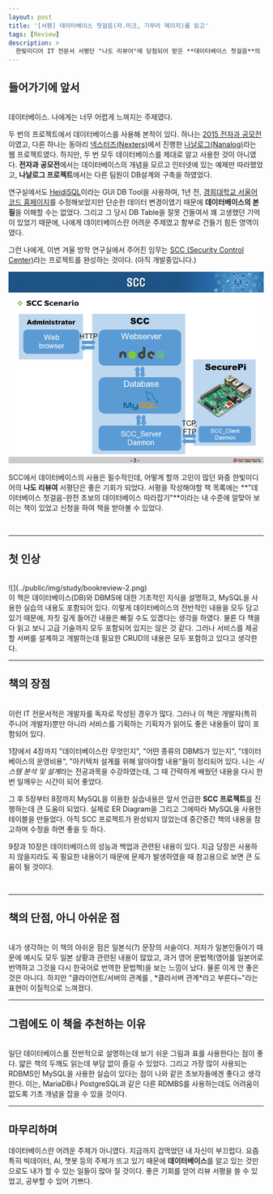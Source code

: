 ```yaml
---
layout: post
title: '[서평] 데이터베이스 첫걸음(저.미크, 기무라 메이지)를 읽고'
tags: [Review]
description: >
  한빛미디어 IT 전문서 서평단 "나도 리뷰어"에 당첨되어 받은 **데이터베이스 첫걸음**의 리뷰입니다.
---
```

## 들어가기에 앞서  

<br/>
데이터베이스. 나에게는 너무 어렵게 느껴지는 주제였다.  

두 번의 프로젝트에서 데이터베이스를 사용해 본적이 있다. 하나는 [2015 전자과 공모전](https://sauber92.github.io/2016/02/06/khuee/)이였고, 다른 하나는 동아리 [넥스터즈(Nexters)](http://teamnexters.com/)에서 진행한 [나날로그(Nanalog)](https://github.com/iherbse/nanalog/tree/develop)라는 웹 프로젝트였다. 하지만, 두 번 모두 데이터베이스를 제대로 알고 사용한 것이 아니였다. **전자과 공모전**에서는 데이터베이스의 개념을 모르고 인터넷에 있는 예제만 따라했었고, **나날로그 프로젝트**에서는 다른 팀원이 DB설계와 구축을 하였었다.  

연구실에서도 [HeidiSQL](http://www.heidisql.com/)이라는 GUI DB Tool을 사용하여, 1년 전, [경희대학교 서울어코드 홈페이지](http://sa.khu.ac.kr/)를 수정해보았지만 단순한 데이터 변경이였기 때문에 **데이터베이스의 본질**을 이해할 수는 없었다. 그리고 그 당시 DB Table을 잘못 건들여서 꽤 고생했던 기억이 있었기 때문에, 나에게 데이터베이스란 어려운 주제였고 함부로 건들기 힘든 영역이였다.

그런 나에게, 이번 겨울 방학 연구실에서 주어진 임무는 [SCC (Security Control Center)](http://163.180.142.73:3000/)라는 프로젝트를 완성하는 것이다. (아직 개발중입니다.)  

![](../public/img/study/bookreview-1.png)  

SCC에서 데이터베이스의 사용은 필수적인데, 어떻게 할까 고민이 많던 와중 한빛미디어의 **나도 리뷰여** 서평단은 좋은 기회가 되었다. 서평을 작성해야할 책 목록에는 **"데이터베이스 첫걸음-완전 초보의 데이터베이스 따라잡기"**이라는 내 수준에 알맞아 보이는 책이 있었고 신청을 하여 책을 받아볼 수 있었다.

<br/>

***

## 첫 인상  

<br/>
![](../public/img/study/bookreview-2.png)  

<br/>
이 책은 데이터베이스(DB)와 DBMS에 대한 기초적인 지식을 설명하고, MySQL을 사용한 실습의 내용도 포함되어 있다. 이렇게 데이터베이스의 전반적인 내용을 모두 담고 있기 때문에, 자칫 깊게 들어간 내용은 빠질 수도 있겠다는 생각을 하였다. 물론 다 책을 다 읽고 보니 고급 기술까지 모두 포함되어 있지는 않은 것 같다. 그러나 서비스를 제공할 서버를 설계하고 개발하는데 필요한 CRUD의 내용은 모두 포함하고 있다고 생각한다.  

<br/>

***

## 책의 장점  

<br/>
이런 IT 전문서적은 개발자를 독자로 작성된 경우가 많다. 그러나 이 책은 개발자(특히 주니어 개발자)뿐만 아니라 서비스를 기획하는 기획자가 읽어도 좋은 내용들이 많이 포함되어 있다.  

1장에서 4장까지 "데이터베이스란 무엇인지", "어떤 종류의 DBMS가 있는지", "데이터베이스의 운영비용", "아키텍처 설계를 위해 알아야할 내용"들이 정리되어 있다. 나는 *시스템 분석 및 설계*라는 전공과목을 수강하였는데, 그 때 간략하게 배웠던 내용을 다시 한번 일깨우는 시간이 되어 좋았다.  

그 후 5장부터 8장까지 MySQL을 이용한 실습내용은 앞서 언급한 **SCC 프로젝트**를 진행하는데 큰 도움이 되었다. 실제로 ER Diagram을 그리고 그에따라 MySQL을 사용한 테이블을 만들었다. 아직 SCC 프로젝트가 완성되지 않았는데 중간중간 책의 내용을 참고하며 수정을 하면 좋을 듯 하다.  

9장과 10장은 데이터베이스의 성능과 백업과 관련된 내용이 있다. 지금 당장은 사용하지 않을지라도 꼭 필요한 내용이기 때문에 문제가 발생하였을 때 참고용으로 보면 큰 도움이 될 것이다.  

<br/>

***

## 책의 단점, 아니 아쉬운 점  

<br/>
내가 생각하는 이 책의 아쉬운 점은 일본식(?) 문장의 서술이다. 저자가 일본인들이기 때문에 예시도 모두 일본 상황과 관련된 내용이 많았고, 과거 영어 문법책(영어를 일본어로 번역하고 그것을 다시 한국어로 번역한 문법책)을 보는 느낌이 났다. 물론 이게 안 좋은 것은 아니다. 하지만 "클라이언트/서버의 관계를 , *클라서버 관계*라고 부른다~"라는 표현이 이질적으로 느껴졌다.  

<br/>

***

## 그럼에도 이 책을 추천하는 이유  

<br/>
일단 데이터베이스를 전반적으로 설명하는데 보기 쉬운 그림과 표를 사용한다는 점이 좋다. 얇은 책의 두깨도 읽는데 부담 없이 즐길 수 있었다. 그리고 가장 많이 사용되는 RDBMS인 MySQL을 사용한 실습이 있다는 점이 나와 같은 초보자들에겐 좋다고 생각한다. 이는, MariaDB나 PostgreSQL과 같은 다른 RDMBS를 사용하는데도 어려움이 없도록 기초 개념을 잡을 수 있을 것이다.  

<br/>

***

## 마무리하며  

데이터베이스란 어려운 주제가 아니였다. 지금까지 겁먹었던 내 자신이 부끄럽다. 요즘 특히 빅데이터, AI, 챗봇 등의 주제가 뜨고 있기 때문에 **데이터베이스**를 알고 있는 것만으로도 내가 할 수 있는 일들이 많아 질 것이다. 좋은 기회를 얻어 리뷰 서평을 쓸 수 있었고, 공부할 수 있어 기쁘다.  

